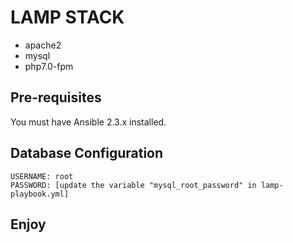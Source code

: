 LAMP STACK
=========
- apache2
- mysql
- php7.0-fpm

Pre-requisites
--------------
You must have Ansible 2.3.x installed.

Database Configuration
----------------------
    USERNAME: root
    PASSWORD: [update the variable "mysql_root_password" in lamp-playbook.yml]

Enjoy
-----